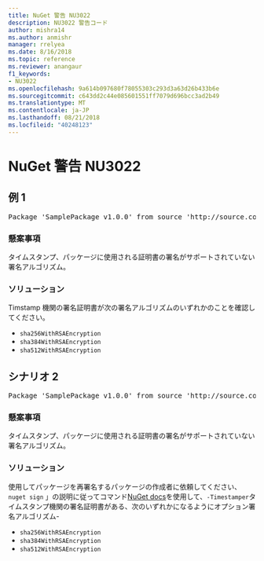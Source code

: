 ```yaml
---
title: NuGet 警告 NU3022
description: NU3022 警告コード
author: mishra14
ms.author: anmishr
manager: rrelyea
ms.date: 8/16/2018
ms.topic: reference
ms.reviewer: anangaur
f1_keywords:
- NU3022
ms.openlocfilehash: 9a614b097680f78055303c293d3a63d26b433b6e
ms.sourcegitcommit: c643dd2c44e085601551ff7079d696bcc3ad2b49
ms.translationtype: MT
ms.contentlocale: ja-JP
ms.lasthandoff: 08/21/2018
ms.locfileid: "40248123"
---
```

# <a name="nuget-warning-nu3022"></a>NuGet 警告 NU3022

## <a name="scenario-1"></a>例 1

<pre>Package 'SamplePackage v1.0.0' from source 'http://source.com/index.json': The primary signature's timestamp certificate has an unsupported signature algorithm.</pre>

### <a name="issue"></a>懸案事項

タイムスタンプ、パッケージに使用される証明書の署名がサポートされていない署名アルゴリズム。


### <a name="solution"></a>ソリューション

Timstamp 機関の署名証明書が次の署名アルゴリズムのいずれかのことを確認してください。 
* `sha256WithRSAEncryption`
* `sha384WithRSAEncryption`
* `sha512WithRSAEncryption`



## <a name="scenario-2"></a>シナリオ 2

<pre>Package 'SamplePackage v1.0.0' from source 'http://source.com/index.json': The timestamp certificate has an unsupported signature algorithm (SHA1). The following algorithms are supported: SHA256RSA, SHA384RSA, SHA512RSA.</pre>

### <a name="issue"></a>懸案事項

タイムスタンプ、パッケージに使用される証明書の署名がサポートされていない署名アルゴリズム。


### <a name="solution"></a>ソリューション

使用してパッケージを再署名するパッケージの作成者に依頼してください、 `nuget sign` 」の説明に従ってコマンド[NuGet docs](https://docs.microsoft.com/en-us/nuget/create-packages/sign-a-package)を使用して、`-Timestamper`タイムスタンプ機関の署名証明書がある、次のいずれかになるようにオプション署名アルゴリズム-
* `sha256WithRSAEncryption`
* `sha384WithRSAEncryption`
* `sha512WithRSAEncryption`



